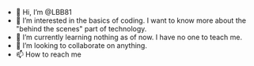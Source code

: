 - 👋 Hi, I’m @LBB81
- 👀 I’m interested in the basics of coding. I want to know more about the "behind the scenes" part of technology.
- 🌱 I’m currently learning nothing as of now. I have no one to teach me.
- 💞️ I’m looking to collaborate on anything.
- 📫 How to reach me 

<!---
LBB81/LBB81 is a ✨ special ✨ repository because its `README.md` (this file) appears on your GitHub profile.
You can click the Preview link to take a look at your changes.
--->

